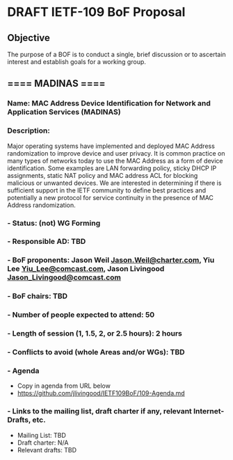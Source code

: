 # DRAFT IETF-109 BoF Proposal

## Objective

The purpose of a BOF is to conduct a single, brief discussion or to ascertain interest and establish goals for a working group. 

## ==== MADINAS ====

### Name: MAC Address Device Identification for Network and Application Services (MADINAS)

### Description: 
Major operating systems have implemented and deployed MAC Address randomization to improve device and user privacy. It is common practice on many types of networks today to use the  MAC Address as a form of device identification. Some examples are LAN forwarding policy, sticky DHCP IP assignments, static NAT policy and MAC address ACL for blocking malicious or unwanted devices. We are interested in determining if there is sufficient support in the IETF community to define best practices and potentially a new protocol for service continuity in the presence of MAC Address randomization.

### - Status: (not) WG Forming
### - Responsible AD: TBD
### - BoF proponents: Jason Weil <Jason.Weil@charter.com>, Yiu Lee <Yiu_Lee@comcast.com>, Jason Livingood <Jason_Livingood@comcast.com>
### - BoF chairs: TBD
### - Number of people expected to attend: 50
### - Length of session (1, 1.5, 2, or 2.5 hours): 2 hours
### - Conflicts to avoid (whole Areas and/or WGs): TBD

### - Agenda
   - Copy in agenda from URL below
   - https://github.com/jlivingood/IETF109BoF/109-Agenda.md
### - Links to the mailing list, draft charter if any, relevant Internet-Drafts, etc.
   - Mailing List: TBD
   - Draft charter: N/A
   - Relevant drafts: TBD
